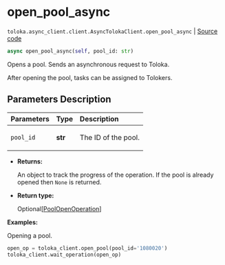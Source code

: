 # open_pool_async
`toloka.async_client.client.AsyncTolokaClient.open_pool_async` | [Source code](https://github.com/Toloka/toloka-kit/blob/v1.2.1/src/async_client/client.py#L0)

```python
async open_pool_async(self, pool_id: str)
```

Opens a pool. Sends an asynchronous request to Toloka.


After opening the pool, tasks can be assigned to Tolokers.

## Parameters Description

| Parameters | Type | Description |
| :----------| :----| :-----------|
`pool_id`|**str**|<p>The ID of the pool.</p>

* **Returns:**

  An object to track the progress of the operation. If the pool is already opened then `None` is returned.

* **Return type:**

  Optional\[[PoolOpenOperation](toloka.client.operations.PoolOpenOperation.md)\]

**Examples:**

Opening a pool.

```python
open_op = toloka_client.open_pool(pool_id='1080020')
toloka_client.wait_operation(open_op)
```
